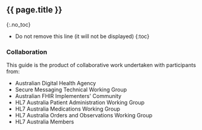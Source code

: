 ## {{ page.title }}
{:.no_toc}

<!-- TOC -->

* Do not remove this line (it will not be displayed)
{:toc}

### Collaboration
This guide is the product of collaborative work undertaken with participants from:

* Australian Digital Health Agency
* Secure Messaging Technical Working Group
* Australian FHIR Implementers' Community
* HL7 Australia Patient Administration Working Group
* HL7 Australia Medications Working Group
* HL7 Australia Orders and Observations Working Group
* HL7 Australia Members 
